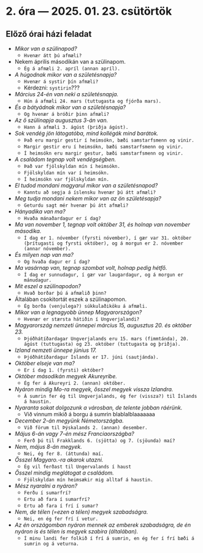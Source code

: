 # 2. óra — 2025. 01. 23. csütörtök

## Előző órai házi feladat

* _Mikor van a szülinapod?_
  * `Hvenær átt þú afmæli?`
* Nekem április másodikán van a szülinapom.
  * `Ég á afmæli 2. apríl (annan apríl).`
* _A húgodnak mikor van a születésnapja?_
  * `Hvenær á systir þín afmæli?`
  * Kérdezni: `systirin`???
* _Március 24-én van neki a születésnapja._
  * `Hún á afmæli 24. mars (tuttugasta og fjórða mars).`
* _És a bátyádnak mikor van a születésnapja?_
  * `Og hvenær á bróðir þinn afmæli?`
* _Az ő szülinapja augusztus 3-án van._
  * `Hann á afmæli 3. ágúst (þriðja ágúst).`
* _Sok vendég jön látogatóba, mind kollégák mind barátok._
  * `Það eru margir gestir í heimsókn, bæði samstarfsmenn og vinir.`
  * `Margir gestir eru í heimsókn, bæði samstarfsmenn og vinir.`
  * `Í heimsókn eru margir gestur, bæði samstarfsmenn og vinir.`
* _A családom tegnap volt vendégségben._
  * `Það var fjölskyldan mín í heimsókn.`
  * `Fjölskyldan mín var í heimsókn.`
  * `Í heimsókn var fjölskyldan mín.`
* _El tudod mondani magyarul mikor van a születésnapod?_
  * `Kanntu að segja á íslensku hvenær þú átt afmæli?`
* _Meg tudja mondani nekem mikor van az ön születésapja?_
  * `Geturdu sagt mér hvenær þú átt afmæli?`
* _Hányadika van ma?_
  * `Hvaða mánaðardagur er í dag?`
* _Ma van november 1, tegnap volt október 31, és holnap van november másodika._
  * `Í dag er 1. nóvember (fyrsti nóvember), í gær var 31. október (þrítugasti og fyrsti október), og á morgun er 2. nóvember (annar nóvember).`
* _És milyen nap van ma?_
  * `Og hvaða dagur er í dag?`
* _Ma vasárnap van, tegnap szombat volt, holnap pedig hétfő._
  * `Í dag er sunnudagur, í gær var laugardagur, og á morgun er mánudagur.`
* _Mit eszel a szülinapodon?_
  * `Hvað borðar þú á afmælið þinn?`
* Általában csokitortát eszek a szülinapomon.
  * `Ég borða (venjulega?) súkkulaðiköku á afmæli.`
* _Mikor van a legnagyobb ünnep Magyarországon?_
  * `Hvenær er stærsta hátiðin í Ungverjalandi?`
* _Magyarország nemzeti ünnepei március 15, augusztus 20. és október 23._
  * `Þjóðhátíðardagar Ungverjalands eru 15. mars (fimmtánda), 20. ágúst (tuttugasta) og 23. október (tuttugasta og þriðja).`
* _Izland nemzeti ünnepe június 17._
  * `Þjóðhátíðardagur Íslands er 17. júni (sautjánda).`
* _Október elseje van ma?_
  * `Er í dag 1. (fyrsti) október?`
* _Október másodikán megyek Akureyribe._
  * `Ég fer á Akureyri 2. (annan) október.`
* _Nyáron mindig Mo-ra megyek, ősszel megyek vissza Izlandra._
  * `Á sumrin fer ég til Ungverjalands, ég fer (vissza?) til Íslands á haustin.`
* _Nyaranta sokat dolgozunk a városban, de telente jobban ráérünk._
  * Við vinnum mikið á borgu á sumrin blablalblaaaaaaa
* _December 2-án megyünk Németországba._
  * `Við förum til Þýskalands 2. (annan) desember.`
* _Május 6-án vagy 7-én mész Franciaországba?_
  * `Ferð þú til Frakklands 6. (sjötta) og 7. (sjöunda) maí?`
* _Nem, május 8-án megyek._
  * `Nei, ég fer 8. (áttunda) maí.`
* _Ősszel Magyaro.-ra akarok utazni._
  * `Ég vil ferðast til Ungervalands í haust`
* _Ősszel mindig meglátogat a családom._
  * `Fjölskyldan mín heimsækir mig alltaf á haustin.`
* _Mész nyaralni a nyáron?_
  * `Ferðu í sumarfrí?`
  * `Ertu að fara í sumarfrí?`
  * `Ertu að fara í frí í sumar?`
* _Nem, de télen (=ezen a télen) megyek szabadságra._
  * `Nei, en ég fer frí í vetur.`
* _Az én országomban nyáron mennek az emberek szabadságra, de én nyáron is és télen is megyek szabira (általában)._
  * `Í minu landi fer folkið í frí á sumrin, en ég fer í frí bæði á sumrin og á veturna.`




